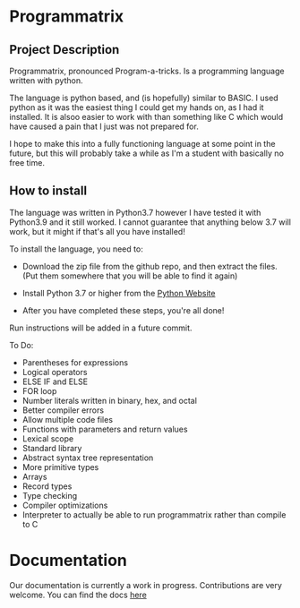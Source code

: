 # Programmatrix
 
## Project Description
Programmatrix, pronounced Program-a-tricks. Is a programming language written with python.

The language is python based, and (is hopefully) similar to BASIC. 
I used python as it was the easiest thing I could get my hands on, as I had it installed. It is alsoo easier to work with than something like C which would have caused a pain that I just was not prepared for.

I hope to make this into a fully functioning language at some point in the future, but this will probably take a while as I'm a student with basically no free time.

## How to install

The language was written in Python3.7 however I have tested it with Python3.9 and it still worked. I cannot guarantee that anything below 3.7 will work, but it might if that's all you have installed!

To install the language, you need to:
- Download the zip file from the github repo, and then extract the files. (Put them somewhere that you will be able to find it again)

- Install Python 3.7 or higher from the [Python Website](https://www.python.org/downloads/)

- After you have completed these steps, you're all done!

Run instructions will be added in a future commit.


To Do:
- Parentheses for expressions
- Logical operators 
- ELSE IF and ELSE
- FOR loop
- Number literals written in binary, hex, and octal
- Better compiler errors 
- Allow multiple code files
- Functions with parameters and return values
- Lexical scope 
- Standard library 
- Abstract syntax tree representation
- More primitive types 
- Arrays
- Record types 
- Type checking 
- Compiler optimizations 
- Interpreter to actually be able to run programmatrix rather than compile to C


# Documentation
Our documentation is currently a work in progress. Contributions are very welcome.
You can find the docs [here](https://owen7000.github.io/Programmatrix-docs/)
